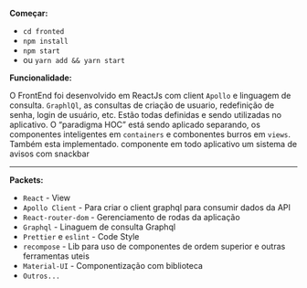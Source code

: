 **Começar:**

   *  `cd fronted`
   *  `npm install`
   *  `npm start` 
   *  ou `yarn add && yarn start` 


**Funcionalidade:**

O FrontEnd foi desenvolvido  em ReactJs com client `Apollo` e linguagem de consulta.
`GraphlQl`, as consultas de criação de usuario, redefinição de senha, login de usuário, etc. 
Estão todas definidas e sendo utilizadas no aplicativo. O “paradigma HOC” está sendo aplicado separando,
os componentes inteligentes em `containers` e combonentes burros em `views`. Também esta implementado. 
componente em todo aplicativo um sistema de avisos com snackbar
 
****



**Packets:**
   *  `React` - View
   * `Apollo Client` - Para criar o client graphql para consumir dados da API
   * `React-router-dom` - Gerenciamento de rodas da aplicação
   * `Graphql` - Linaguem de consulta Graphql
   * `Prettier` e `eslint` - Code Style
   * `recompose` - Lib para uso de componentes de ordem superior e outras ferramentas uteis
   * `Material-UI` - Componentização com biblioteca 
   * `Outros...`
    

